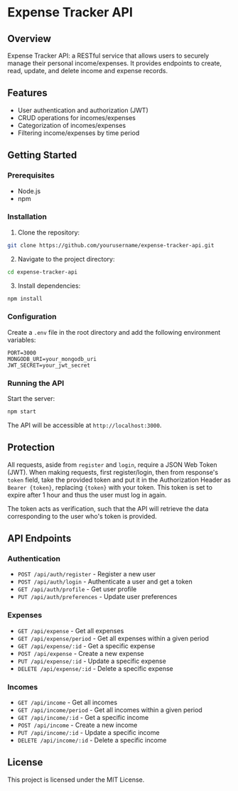 # Expense Tracker API

## Overview
Expense Tracker API: a RESTful service that allows users to securely manage their personal income/expenses. It provides endpoints to create, read, update, and delete income and expense records.

## Features
- User authentication and authorization (JWT)
- CRUD operations for incomes/expenses
- Categorization of incomes/expenses
- Filtering income/expenses by time period

## Getting Started

### Prerequisites
- Node.js
- npm

### Installation
1. Clone the repository:
  ```sh
  git clone https://github.com/yourusername/expense-tracker-api.git
  ```
2. Navigate to the project directory:
  ```sh
  cd expense-tracker-api
  ```
3. Install dependencies:
  ```sh
  npm install
  ```

### Configuration
Create a `.env` file in the root directory and add the following environment variables:
```
PORT=3000
MONGODB_URI=your_mongodb_uri
JWT_SECRET=your_jwt_secret
```

### Running the API
Start the server:
```sh
npm start
```
The API will be accessible at `http://localhost:3000`.

## Protection

All requests, aside from `register` and `login`, require a JSON Web Token (JWT). When making requests, first register/login, then from response's `token` field, take the provided token and put it in the Authorization Header as `Bearer {token}`, replacing `{token}` with your token. This token is set to expire after 1 hour and thus the user must log in again.

The token acts as verification, such that the API will retrieve the data corresponding to the user who's token is provided.

## API Endpoints

### Authentication
- `POST /api/auth/register` - Register a new user
- `POST /api/auth/login` - Authenticate a user and get a token
- `GET /api/auth/profile` - Get user profile
- `PUT /api/auth/preferences` - Update user preferences

### Expenses
- `GET /api/expense` - Get all expenses
- `GET /api/expense/period` - Get all expenses within a given period
- `GET /api/expense/:id` - Get a specific expense
- `POST /api/expense` - Create a new expense
- `PUT /api/expense/:id` - Update a specific expense
- `DELETE /api/expense/:id` - Delete a specific expense

### Incomes
- `GET /api/income` - Get all incomes
- `GET /api/income/period` - Get all incomes within a given period
- `GET /api/income/:id` - Get a specific income
- `POST /api/income` - Create a new income
- `PUT /api/income/:id` - Update a specific income
- `DELETE /api/income/:id` - Delete a specific income

## License
This project is licensed under the MIT License.